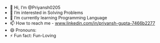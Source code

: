 - 👋 Hi, I’m @Priyansh0205
- 👀 I’m interested in Solving Problems
- 🌱 I’m currently learning Programming Language
- 📫 How to reach me - www.linkedin.com/in/priyansh-gupta-7466b2277
- 😄 Pronouns: 
- ⚡ Fun fact: Fun-Loving

<!---
Priyansh0205/Priyansh0205 is a ✨ special ✨ repository because its `README.md` (this file) appears on your GitHub profile.
You can click the Preview link to take a look at your changes.
--->
